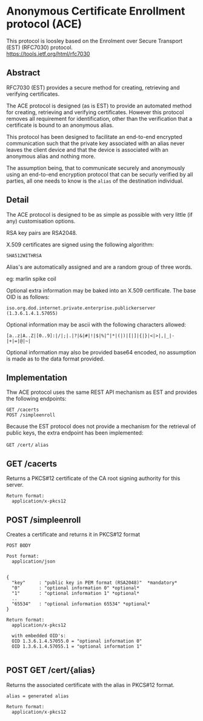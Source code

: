 # Anonymous Certificate Enrollment protocol (ACE)

This protocol is loosley based on the Enrolment over Secure Transport (EST) (RFC7030) protocol.   
https://tools.ietf.org/html/rfc7030  

Abstract  
--------

RFC7030 (EST) provides a secure method for creating, retrieving and verifying certificates.  

The ACE protocol is designed (as is EST) to provide an automated method for creating, retrieving and verifying certificates. However this protocol removes all requirement for identification, other than the verification that a certificate is bound to an anonymous alias.  

This protocol has been designed to facilitate an end-to-end encrypted communication such that the private key associated with an alias never leaves the client device and that the device is associated with an anonymous alias and nothing more.  

The assumption being, that to communicate securely and anonymously using an end-to-end encryption protocol that can be securly verified by all parties, all one needs to know is the `alias` of the destination individual.  

Detail
------

The ACE protocol is designed to be as simple as possible with very little (if any) customisation options.

RSA key pairs are RSA2048.  

X.509 certificates are signed using the following algorithm:

`SHA512WITHRSA`  

Alias's are automatically assigned and are a random group of three words.

eg:
  marlin spike coil

Optional extra information may be baked into an X.509 certificate. The base OID is as follows:

`iso.org.dod.internet.private.enterprise.publickerserver (1.3.6.1.4.1.57055)`

Optional information may be ascii with the following characters allowed:

```
[a..z|A..Z|[0..9]:|/|;|.|?|&|#|!|$|%|^|*|(|)|[|]|{|}|<|>|,|_|-|+|=|@|~|
```  

Optional information may also be provided base64 encoded, no assumption is made as to the data format provided.

Implementation
--------------

Thw ACE protocol uses the same REST API mechanism as EST and provides the following endpoints:  
  
`GET /cacerts`  
`POST /simpleenroll`  
  
Because the EST protocol does not provide a mechanism for the retrieval of public keys, the extra endpoint has been implemented:  

`GET /cert/` `alias`  


GET /cacerts  
------------
Returns a PKCS#12 certificate of the CA root signing authority for this server. 
```
Return format:  
  application/x-pkcs12  
```

POST /simpleenroll    
------------------
Creates a certificate and returns it in PKCS#12 format  

```
POST BODY  

Post format:  
  application/json    


{  
  "key"     : "public key in PEM format (RSA2048)"  *mandatory*
  "0"       : "optional information 0" *optional*  
  "1"       : "optional information 1" *optional*
  ..
  "65534"   : "optional information 65534" *optional*
}
```

```
Return format:  
  application/x-pkcs12  
  
  with embedded OID's:
  OID 1.3.6.1.4.57055.0 = "optional information 0"
  OID 1.3.6.1.4.57055.1 = "optional information 1"
  
```


POST GET /cert/{alias}
----------------------
Returns the associated certificate with the alias in PKCS#12 format.  

```
alias = generated alias
```  

```
Return format:  
  application/x-pkcs12  
```  









